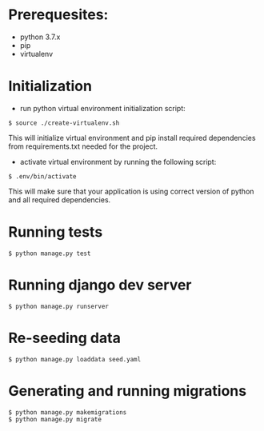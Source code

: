 # Prerequesites: 
- python 3.7.x
- pip
- virtualenv

# Initialization
- run python virtual environment initialization script:
```shell
$ source ./create-virtualenv.sh
```
This will initialize virtual environment and pip install required dependencies from requirements.txt needed for the project.

- activate virtual environment by running the following script: 
```shell
$ .env/bin/activate
```
This will make sure that your application is using correct version of python and all required dependencies.

# Running tests
```shell
$ python manage.py test
```

# Running django dev server
```shell
$ python manage.py runserver
```

# Re-seeding data
```shell
$ python manage.py loaddata seed.yaml
```

# Generating and running migrations
```shell
$ python manage.py makemigrations
$ python manage.py migrate
```


